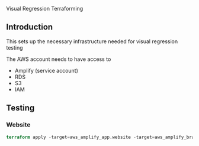 Visual Regression Terraforming

## Introduction

This sets up the necessary infrastructure needed for visual regression testing

The AWS account needs to have access to 

- Amplify (service account)
- RDS
- S3
- IAM

## Testing

### Website

```terraform
terraform apply -target=aws_amplify_app.website -target=aws_amplify_branch.website_production -target=aws_iam_role.amplify_role -target=aws_iam_role_policy.amplify_role_policy
```

